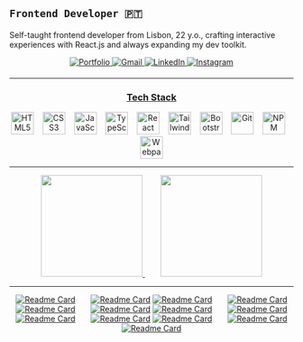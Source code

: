 ## **`Frontend Developer 🇵🇹`**
Self-taught frontend developer from Lisbon, 22 y.o., crafting interactive experiences with React.js and always expanding my dev toolkit.
<div align="center" style="margin-bottom: 20px;">
  <a href="https://joaoportfolio.com" target="_blank">
  <img src="https://img.shields.io/badge/Portfolio-white?style=for-the-badge&logo=gleam" alt="Portfolio">
</a>
  <a href="mailto:joaosilva7875@gmail.com" target="_blank">
    <img src="https://img.shields.io/badge/Gmail-D14836?style=for-the-badge&logo=gmail&logoColor=white" alt="Gmail">
  </a>
  <a href="https://www.linkedin.com/in/jo%C3%A3o-silva-8992b4221/" target="_blank">
    <img src="https://img.shields.io/badge/LinkedIn-0A66C2?style=for-the-badge&logo=linkedin&logoColor=white" alt="LinkedIn">
  </a>
  <a href="https://www.instagram.com/wombajuan" target="_blank">
    <img src="https://img.shields.io/badge/Instagram-E4405F?style=for-the-badge&logo=instagram&logoColor=white" alt="Instagram">
  </a>
</div>

---

<h3 align="center"><ins>Tech Stack</ins></h3>
<div align="center">
  <img src="https://cdn.jsdelivr.net/gh/devicons/devicon/icons/html5/html5-original.svg" width="40" alt="HTML5" />&nbsp;&nbsp;&nbsp;
  <img src="https://cdn.jsdelivr.net/gh/devicons/devicon/icons/css3/css3-original.svg" width="40" alt="CSS3" />&nbsp;&nbsp;&nbsp;
  <img src="https://cdn.jsdelivr.net/gh/devicons/devicon/icons/javascript/javascript-original.svg" width="40" height="40" alt="JavaScript" />&nbsp;&nbsp;&nbsp;
  <img src="https://cdn.jsdelivr.net/gh/devicons/devicon/icons/typescript/typescript-original.svg" width="40" height="40" alt="TypeScript" />&nbsp;&nbsp;&nbsp;
  <img src="https://cdn.jsdelivr.net/gh/devicons/devicon/icons/react/react-original.svg" width="40" height="40" alt="React" />&nbsp;&nbsp;&nbsp;
  <img src="https://cdn.jsdelivr.net/gh/devicons/devicon/icons/tailwindcss/tailwindcss-original.svg" width="40" height="40" alt="Tailwind CSS" />&nbsp;&nbsp;&nbsp;
  <img src="https://cdn.jsdelivr.net/gh/devicons/devicon@latest/icons/bootstrap/bootstrap-original.svg" width="40" height="40" alt="Bootstrap" />&nbsp;&nbsp;&nbsp;
  <img src="https://cdn.jsdelivr.net/gh/devicons/devicon/icons/git/git-original.svg" width="40" height="40" alt="Git" />&nbsp;&nbsp;&nbsp;
  <img src="https://cdn.jsdelivr.net/gh/devicons/devicon/icons/npm/npm-original-wordmark.svg" width="40" height="40" alt="NPM" />&nbsp;&nbsp;&nbsp;
  <img src="https://cdn.jsdelivr.net/gh/devicons/devicon/icons/webpack/webpack-original.svg" width="40" height="40" alt="Webpack" />
</div>

---

<div align="center">
  <a href="https://github.com/anuraghazra/github-readme-stats">
    <img height="180em" src="https://github-readme-stats.vercel.app/api?username=Joaosilva27&show_icons=true&theme=tokyonight&include_all_commits=true&count_private=true"/>
  </a>
  &nbsp;&nbsp;&nbsp;&nbsp;&nbsp;&nbsp;
  <a href="https://github.com/anuraghazra/github-readme-stats">
    <img height="180em" src="https://github-readme-stats.vercel.app/api/top-langs/?username=Joaosilva27&layout=compact&langs_count=7&theme=tokyonight"/>
  </a>
</div>

---

<div align="center">
  
[![Readme Card](https://github-readme-stats.vercel.app/api/pin/?username=Joaosilva27&repo=Portfolio&theme=tokyonight)](https://github.com/Joaosilva27/Portfolio)&nbsp;&nbsp;&nbsp;&nbsp;&nbsp;&nbsp;
[![Readme Card](https://github-readme-stats.vercel.app/api/pin/?username=Joaosilva27&repo=QuillNot_Paraphraser&theme=tokyonight)](https://github.com/Joaosilva27/QuillNot_Paraphraser)
[![Readme Card](https://github-readme-stats.vercel.app/api/pin/?username=Joaosilva27&repo=Grocery-List2.0&theme=tokyonight)](https://github.com/Joaosilva27/Grocery-List2.0)&nbsp;&nbsp;&nbsp;&nbsp;&nbsp;&nbsp;
[![Readme Card](https://github-readme-stats.vercel.app/api/pin/?username=Joaosilva27&repo=Modern-Amazon&theme=tokyonight)](https://github.com/Joaosilva27/Modern-Amazon)
[![Readme Card](https://github-readme-stats.vercel.app/api/pin/?username=Joaosilva27&repo=skin-tone-match-ai&theme=tokyonight)](https://github.com/Joaosilva27/skin-tone-match-ai)&nbsp;&nbsp;&nbsp;&nbsp;&nbsp;&nbsp;
[![Readme Card](https://github-readme-stats.vercel.app/api/pin/?username=Joaosilva27&repo=trivia-game-buzz&theme=tokyonight)](https://github.com/Joaosilva27/trivia-game-buzz)
[![Readme Card](https://github-readme-stats.vercel.app/api/pin/?username=Joaosilva27&repo=Tobimasu-Music&theme=tokyonight)](https://github.com/Joaosilva27/Tobimasu-Music)&nbsp;&nbsp;&nbsp;&nbsp;&nbsp;&nbsp;
[![Readme Card](https://github-readme-stats.vercel.app/api/pin/?username=Joaosilva27&repo=idlsmartbar&theme=tokyonight)](https://github.com/Joaosilva27/idlsmartbar)
[![Readme Card](https://github-readme-stats.vercel.app/api/pin/?username=Joaosilva27&repo=pokemontcg&theme=tokyonight)](https://github.com/Joaosilva27/pokemontcg)&nbsp;&nbsp;&nbsp;&nbsp;&nbsp;&nbsp;
[![Readme Card](https://github-readme-stats.vercel.app/api/pin/?username=Joaosilva27&repo=Pokedex-Emerald&theme=tokyonight)](https://github.com/Joaosilva27/Pokedex-Emerald)
[![Readme Card](https://github-readme-stats.vercel.app/api/pin/?username=Joaosilva27&repo=PhotoBooth&theme=tokyonight)](https://github.com/Joaosilva27/PhotoBooth)&nbsp;&nbsp;&nbsp;&nbsp;&nbsp;&nbsp;
[![Readme Card](https://github-readme-stats.vercel.app/api/pin/?username=Joaosilva27&repo=tweex&theme=tokyonight)](https://github.com/Joaosilva27/tweex)
[![Readme Card](https://github-readme-stats.vercel.app/api/pin/?username=Joaosilva27&repo=weather&theme=tokyonight)](https://github.com/Joaosilva27/weather)
</div>
